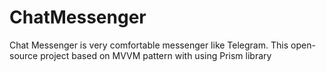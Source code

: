 # ChatMessenger
Chat Messenger is very comfortable messenger like Telegram. This open-source project based on MVVM pattern with using Prism library
